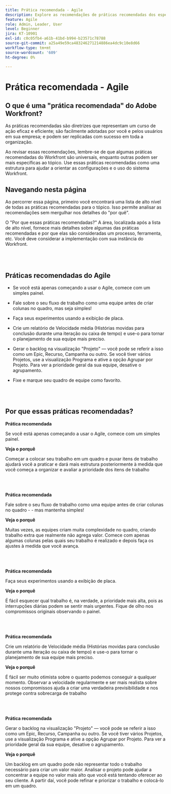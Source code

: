```yaml
---
title: Prática recomendada - Agile
description: Explore as recomendações de práticas recomendadas dos especialistas da Adobe Workfront sobre a Agile.
feature: Agile
role: Admin, Leader, User
level: Beginner
jira: KT-10901
exl-id: c0c05fb4-a61b-41bd-b994-b23571c78788
source-git-commit: a25a49e59ca483246271214886ea4dc9c10e8d66
workflow-type: tm+mt
source-wordcount: '609'
ht-degree: 0%

---
```


# Prática recomendada - Agile

## O que é uma &quot;prática recomendada&quot; do Adobe Workfront?

As práticas recomendadas são diretrizes que representam um curso de ação eficaz e eficiente; são facilmente adotadas por você e pelos usuários em sua empresa; e podem ser replicadas com sucesso em toda a organização.

Ao revisar essas recomendações, lembre-se de que algumas práticas recomendadas do Workfront são universais, enquanto outras podem ser mais específicas ao tópico. Use essas práticas recomendadas como uma estrutura para ajudar a orientar as configurações e o uso do sistema Workfront.

## Navegando nesta página

Ao percorrer essa página, primeiro você encontrará uma lista de alto nível de todas as práticas recomendadas para o tópico. Isso permite analisar as recomendações sem mergulhar nos detalhes do &quot;por quê&quot;.

O &quot;Por que essas práticas recomendadas?&quot; A área, localizada após a lista de alto nível, fornece mais detalhes sobre algumas das práticas recomendadas e por que elas são consideradas um processo, ferramenta, etc. Você deve considerar a implementação com sua instância do Workfront.

</br>
</br>

## Práticas recomendadas do Agile

* Se você está apenas começando a usar o Agile, comece com um simples painel.

* Fale sobre o seu fluxo de trabalho como uma equipe antes de criar colunas no quadro, mas seja simples!
* Faça seus experimentos usando a exibição de placa.

* Crie um relatório de Velocidade média (Histórias movidas para conclusão durante uma iteração ou caixa de tempo) e use-o para tornar o planejamento de sua equipe mais preciso.

* Gerar o backlog na visualização &quot;Projeto&quot; — você pode se referir a isso como um Epic, Recurso, Campanha ou outro. Se você tiver vários Projetos, use a visualização Programa e ative a opção Agrupar por Projeto. Para ver a prioridade geral da sua equipe, desative o agrupamento.

* Fixe e marque seu quadro de equipe como favorito.

</br>
</br>

## Por que essas práticas recomendadas?

**Prática recomendada**

Se você está apenas começando a usar o Agile, comece com um simples painel.

**Veja o porquê**

Começar a colocar seu trabalho em um quadro e puxar itens de trabalho ajudará você a praticar e dará mais estrutura posteriormente à medida que você começa a organizar e avaliar a prioridade dos itens de trabalho

</br>
</br>


**Prática recomendada**

Fale sobre o seu fluxo de trabalho como uma equipe antes de criar colunas no quadro - - mas mantenha simples!


**Veja o porquê**

Muitas vezes, as equipes criam muita complexidade no quadro, criando trabalho extra que realmente não agrega valor. Comece com apenas algumas colunas pelas quais seu trabalho é realizado e depois faça os ajustes à medida que você avança.

</br>
</br>

**Prática recomendada**

Faça seus experimentos usando a exibição de placa.

**Veja o porquê**

É fácil esquecer qual trabalho é, na verdade, a prioridade mais alta, pois as interrupções diárias podem se sentir mais urgentes. Fique de olho nos compromissos originais observando o painel.

</br>
</br>

**Prática recomendada**

Crie um relatório de Velocidade média (Histórias movidas para conclusão durante uma iteração ou caixa de tempo) e use-o para tornar o planejamento de sua equipe mais preciso.

**Veja o porquê**

É fácil ser muito otimista sobre o quanto podemos conseguir a qualquer momento. Observar a velocidade regularmente e ser mais realista sobre nossos compromissos ajuda a criar uma verdadeira previsibilidade e nos protege contra sobrecarga de trabalho

</br>
</br>

**Prática recomendada**

Gerar o backlog na visualização &quot;Projeto&quot; — você pode se referir a isso como um Epic, Recurso, Campanha ou outro. Se você tiver vários Projetos, use a visualização Programa e ative a opção Agrupar por Projeto. Para ver a prioridade geral da sua equipe, desative o agrupamento.

**Veja o porquê**

Um backlog em um quadro pode não representar todo o trabalho necessário para criar um valor maior. Analisar o projeto pode ajudar a concentrar a equipe no valor mais alto que você está tentando oferecer ao seu cliente. A partir daí, você pode refinar e priorizar o trabalho e colocá-lo em um quadro.
